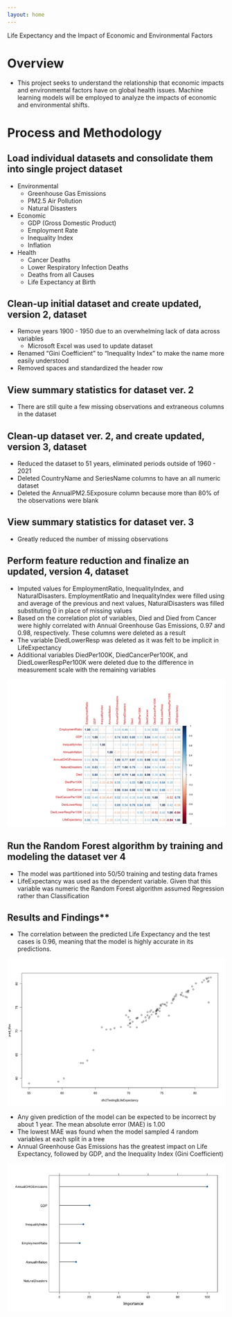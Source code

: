 ```yaml
---
layout: home
---
```

Life Expectancy and the Impact of Economic and Environmental Factors

# Overview

* This project seeks to understand the relationship that economic impacts and environmental factors have on global health issues. Machine learning models will be employed to analyze the impacts of economic and environmental shifts.

# Process and Methodology

## Load individual datasets and consolidate them into single project dataset

* Environmental
    * Greenhouse Gas Emissions
    * PM2.5 Air Pollution
    * Natural Disasters 
* Economic
    * GDP (Gross Domestic Product)
    * Employment Rate
    * Inequality Index
    * Inflation
* Health
    * Cancer Deaths
    * Lower Respiratory Infection Deaths
    * Deaths from all Causes
    * Life Expectancy at Birth

## Clean-up initial dataset and create updated, version 2, dataset

* Remove years 1900 - 1950 due to an overwhelming lack of data across variables
    * Microsoft Excel was used to update dataset
* Renamed “Gini Coefficient” to “Inequality Index” to make the name more easily understood
* Removed spaces and standardized the header row

## View summary statistics for dataset ver. 2

* There are still quite a few missing observations and extraneous columns in the dataset

## Clean-up dataset ver. 2, and create updated, version 3, dataset

* Reduced the dataset to 51 years, eliminated periods outside of 1960 - 2021
* Deleted CountryName and SeriesName columns to have an all numeric dataset
* Deleted the AnnualPM2.5Exposure column because more than 80% of the observations were blank

## View summary statistics for dataset ver. 3

* Greatly reduced the number of missing observations

## Perform feature reduction and finalize an updated, version 4, dataset

* Imputed values for EmploymentRatio, InequalityIndex, and NaturalDisasters. EmploymentRatio and InequalityIndex were filled using and average of the previous and next values, NaturalDisasters was filled substituting 0 in place of missing values
* Based on the correlation plot of variables, Died and Died from Cancer were highly correlated with Annual Greenhouse Gas Emissions, 0.97 and 0.98, respectively. These columns were deleted as a result
* The variable DiedLowerResp was deleted as it was felt to be implicit in LifeExpectancy
* Additional variables DiedPer100K, DiedCancerPer100K, and DiedLowerRespPer100K were deleted due to the difference in measurement scale with the remaining variables

![Correlation Plot](/assets/correlation_plot.jpeg)

## Run the Random Forest algorithm by training and modeling the dataset ver 4

* The model was partitioned into 50/50 training and testing data frames
* LifeExpectancy was used as the dependent variable. Given that this variable was numeric the Random Forest algorithm assumed Regression rather than Classification

## Results and Findings**

* The correlation between the predicted Life Expectancy and the test cases is 0.96, meaning that the model is highly accurate in its predictions.

![Prediction vs Test Correlation](/assets/predicted_results_plot.jpeg)

* Any given prediction of the model can be expected to be incorrect by about 1 year. The mean absolute error (MAE) is 1.00
* The lowest MAE was found when the model sampled 4 random variables at each split in a tree 
* Annual Greenhouse Gas Emissions has the greatest impact on Life Expectancy, followed by GDP, and the Inequality Index (Gini Coefficient)

![Variable Importance](/assets/Variable_Importance.jpeg)



